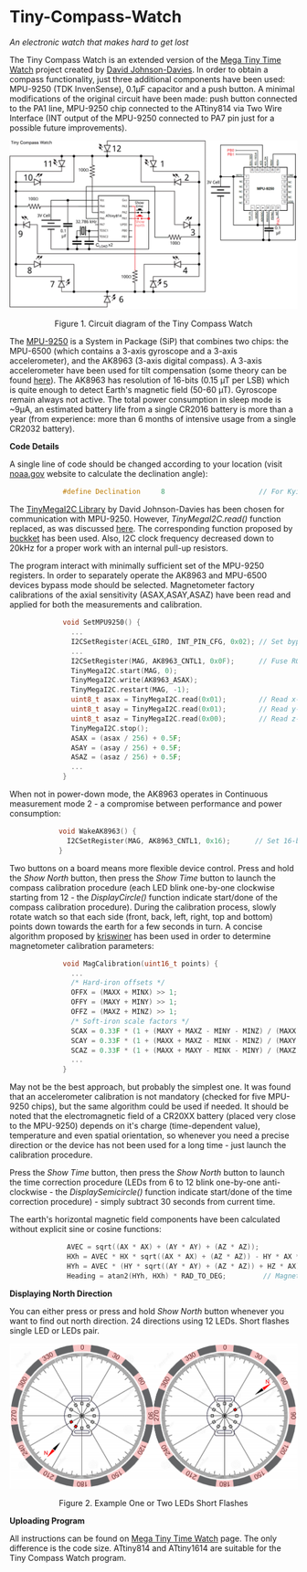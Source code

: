 # Tiny-Compass-Watch
*An electronic watch that makes hard to get lost*

The Tiny Compass Watch is an extended version of the [Mega Tiny Time Watch](https://github.com/technoblogy/mega-tiny-time-watch/) project created by [David Johnson-Davies](https://github.com/technoblogy). In order to obtain a compass functionality, just three additional components have been used: MPU-9250 (TDK InvenSense), 0.1µF capacitor and a push button. A minimal modifications of the original circuit have been made: push button connected to the PA1 line, MPU-9250 chip connected to the ATtiny814 via Two Wire Interface (INT output of the MPU-9250 connected to PA7 pin just for a possible future improvements).

![Circuit of the Tiny Compass Watch](figures/circuit.png)
<p align="center">Figure 1. Circuit diagram of the Tiny Compass Watch

  The [MPU-9250](https://invensense.tdk.com/products/motion-tracking/9-axis/mpu-9250/) is a System in Package (SiP) that combines two chips: the MPU-6500 (which contains a 3-axis gyroscope and a 3-axis accelerometer), and the AK8963 (3-axis digital compass). A 3-axis accelerometer have been used for tilt compensation (some theory can be found [here](https://ieeexplore.ieee.org/abstract/document/838300)). The AK8963 has resolution of 16-bits (0.15 µT per LSB) which is quite enough to detect Earth's magnetic field (50-60 µT). Gyroscope remain always not active. The total power consumption in sleep mode is ~9µA, an estimated battery life from a single CR2016 battery is more than a year (from experience: more than 6 months of intensive usage from a single CR2032 battery).
  
  **Code Details**
  
  A single line of code should be changed according to your location (visit [noaa.gov](https://www.ngdc.noaa.gov/geomag/calculators/magcalc.shtml#declination) website to calculate the declination angle):
  ```C++
               #define Declination     8                       // For Kyiv, Ukraine ~ +8 deg (2022 year)
```
  The [TinyMegaI2C Library](https://github.com/technoblogy/tiny-mega-i2c) by David Johnson-Davies has been chosen for communication with MPU-9250. However, *TinyMegaI2C.read()* function replaced, as was discussed [here](https://github.com/technoblogy/tiny-mega-i2c/issues/3). The corresponding function proposed by [buckket](https://gist.github.com/buckket/09619e6cdc5dee056d41bfb57065db81) has been used. Also, I2C clock frequency decreased down to 20kHz for a proper work with an internal pull-up resistors.
  
  The program interact with minimally sufficient set of the MPU-9250 registers. In order to separately operate the AK8963 and MPU-6500 devices bypass mode should be selected. Magnetometer factory calibrations of the axial sensitivity (ASAX,ASAY,ASAZ) have been read and applied for both the measurements
and calibration.
  ```C++
               void SetMPU9250() {
                 ...
                 I2CSetRegister(ACEL_GIRO, INT_PIN_CFG, 0x02); // Set bypass enable bit
                 ...
                 I2CSetRegister(MAG, AK8963_CNTL1, 0x0F);      // Fuse ROM access mode
                 TinyMegaI2C.start(MAG, 0);
                 TinyMegaI2C.write(AK8963_ASAX);
                 TinyMegaI2C.restart(MAG, -1);
                 uint8_t asax = TinyMegaI2C.read(0x01);        // Read x-axis sensitivity adjustment value
                 uint8_t asay = TinyMegaI2C.read(0x01);        // Read y-axis sensitivity adjustment value
                 uint8_t asaz = TinyMegaI2C.read(0x00);        // Read z-axis sensitivity adjustment value
                 TinyMegaI2C.stop();
                 ASAX = (asax / 256) + 0.5F;
                 ASAY = (asay / 256) + 0.5F;
                 ASAZ = (asaz / 256) + 0.5F;
                 ...
               }
```
  When not in power-down mode, the AK8963 operates in Continuous measurement mode 2 - a compromise between performance and power consumption:
   ```C++
               void WakeAK8963() {
                 I2CSetRegister(MAG, AK8963_CNTL1, 0x16);      // Set 16-bit output, Continuous measurement mode 2 (100Hz rate)
               }
```
  
  Two buttons on a board means more flexible device control. Press and hold the *Show North* button, then press the *Show Time* button to launch the compass calibration procedure (each LED blink one-by-one clockwise starting from 12 - the *DisplayCircle()* function indicate start/done of the compass calibration procedure). During the calibration process, slowly rotate watch so that each side (front, back, left, right, top and bottom) points down towards the earth for a few seconds in turn. A concise algorithm proposed by [kriswiner](https://github.com/kriswiner/MPU6050/wiki/Simple-and-Effective-Magnetometer-Calibration) has been used in order to determine magnetometer calibration parameters:
  ```C++
               void MagCalibration(uint16_t points) {
                 ...
                 /* Hard-iron offsets */
                 OFFX = (MAXX + MINX) >> 1;                           
                 OFFY = (MAXY + MINY) >> 1;
                 OFFZ = (MAXZ + MINZ) >> 1;
                 /* Soft-iron scale factors */
                 SCAX = 0.33F * (1 + (MAXY + MAXZ - MINY - MINZ) / (MAXX - MINX));
                 SCAY = 0.33F * (1 + (MAXX + MAXZ - MINX - MINZ) / (MAXY - MINY));
                 SCAZ = 0.33F * (1 + (MAXX + MAXY - MINX - MINY) / (MAXZ - MINZ));
                 ...
               }
```
  May not be the best approach, but probably the simplest one. It was found that an accelerometer calibration is not mandatory (checked for five MPU-9250 chips), but the same algorithm could be used if needed. It should be noted that the electromagnetic field of a CR20XX battery (placed very close to the MPU-9250) depends on it's charge (time-dependent value), temperature and even spatial orientation, so whenever you need a precise direction or the device has not been used for a long time - just launch the calibration procedure.
  
  Press the *Show Time* button, then press the *Show North* button to launch the time correction procedure (LEDs from 6 to 12 blink one-by-one anti-clockwise - the *DisplaySemicircle()* function indicate start/done of the time correction procedure) - simply subtract 30 seconds from current time.
  
  The earth's horizontal magnetic field components have been calculated without explicit sine or cosine functions:
  ```C
                AVEC = sqrt((AX * AX) + (AY * AY) + (AZ * AZ));
                HXh = AVEC * HX * sqrt((AX * AX) + (AZ * AZ)) - HY * AX * AY + HZ * AY * sqrt((AY * AY) + (AZ * AZ));
                HYh = AVEC * (HY * sqrt((AY * AY) + (AZ * AZ)) + HZ * AX);
                Heading = atan2(HYh, HXh) * RAD_TO_DEG;         // Magnetic North
```

  **Displaying North Direction**
  
  You can either press or press and hold *Show North* button whenever you want to find out north direction. 24 directions using 12 LEDs. Short flashes single LED or LEDs pair.
  
![Circuit of the Tiny Compass Watch](figures/north_show_example.png)
<p align="center">Figure 2. Example One or Two LEDs Short Flashes
  
  **Uploading Program**
  
  All instructions can be found on [Mega Tiny Time Watch](http://www.technoblogy.com/show?2OKF) page. The only difference is the code size. ATtiny814 and ATtiny1614 are suitable for the Tiny Compass Watch program.
